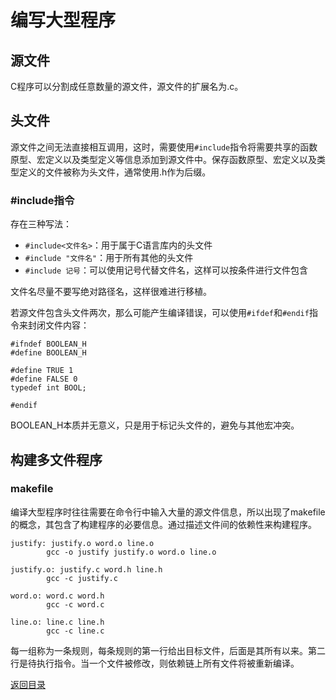 # 编写大型程序

## 源文件
C程序可以分割成任意数量的源文件，源文件的扩展名为.c。

## 头文件
源文件之间无法直接相互调用，这时，需要使用`#include`指令将需要共享的函数原型、宏定义以及类型定义等信息添加到源文件中。保存函数原型、宏定义以及类型定义的文件被称为头文件，通常使用.h作为后缀。

### #include指令
存在三种写法：
- `#include<文件名>`：用于属于C语言库内的头文件
- `#include "文件名"`：用于所有其他的头文件
- `#include 记号`：可以使用记号代替文件名，这样可以按条件进行文件包含

文件名尽量不要写绝对路径名，这样很难进行移植。

若源文件包含头文件两次，那么可能产生编译错误，可以使用`#ifdef`和`#endif`指令来封闭文件内容：
```
#ifndef BOOLEAN_H
#define BOOLEAN_H

#define TRUE 1
#define FALSE 0
typedef int BOOL;

#endif
```

BOOLEAN_H本质并无意义，只是用于标记头文件的，避免与其他宏冲突。

## 构建多文件程序

### makefile
编译大型程序时往往需要在命令行中输入大量的源文件信息，所以出现了makefile的概念，其包含了构建程序的必要信息。通过描述文件间的依赖性来构建程序。

```
justify: justify.o word.o line.o
        gcc -o justify justify.o word.o line.o

justify.o: justify.c word.h line.h
        gcc -c justify.c

word.o: word.c word.h
        gcc -c word.c

line.o: line.c line.h
        gcc -c line.c
```

每一组称为一条规则，每条规则的第一行给出目标文件，后面是其所有以来。第二行是待执行指令。当一个文件被修改，则依赖链上所有文件将被重新编译。

[返回目录](../CONTENTS.md)